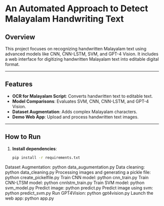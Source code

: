 # **An Automated Approach to Detect Malayalam Handwriting Text**

## **Overview**
This project focuses on recognizing handwritten Malayalam text using advanced models like CNN, CNN-LSTM, SVM, and GPT-4 Vision. It includes a web interface for digitizing handwritten Malayalam text into editable digital format.

---

## **Features**
- **OCR for Malayalam Script**: Converts handwritten text to editable text.
- **Model Comparisons**: Evaluates SVM, CNN, CNN-LSTM, and GPT-4 Vision.
- **Dataset Augmentation**: Adds complex Malayalam characters.
- **Demo Web App**: Upload and process handwritten text images.

---

## **How to Run**

1. **Install dependencies**:  
   ```bash
   pip install -r requirements.txt

Dataset Augmentation: python data_augumentation.py
Data cleaning: python data_cleaning.py
Processing images and generating a pickle file: python create_pickelfile.py
Train CNN model: python cnn_train.py
Train CNN-LTSM model: python cnnlstm_train.py
Train SVM model: python svm_model.py
Predict image: python predict.py
Predict image using svm: python predict_svm.py
Run GPT4Vision: python gpt4vision.py
Launch the web app: python app.py






